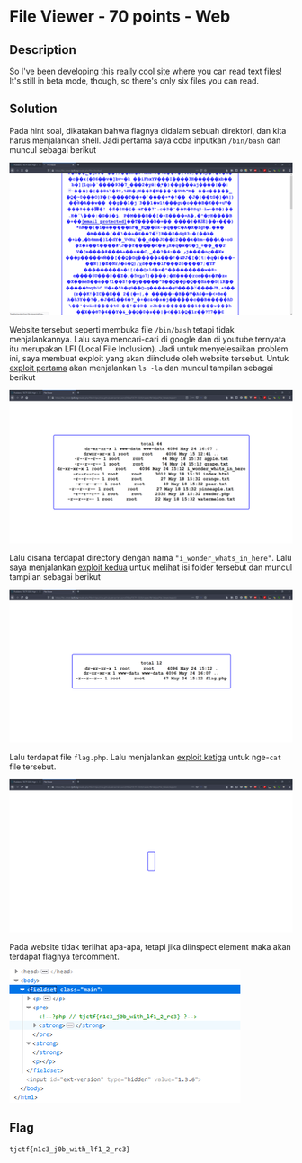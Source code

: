 # File Viewer - 70 points - Web

## Description

So I've been developing this really cool [site](https://file_viewer.tjctf.org/) where you can read text files! It's still in beta mode, though, so there's only six files you can read.

## Solution

Pada hint soal, dikatakan bahwa flagnya didalam sebuah direktori, dan kita harus menjalankan shell. Jadi pertama saya coba inputkan `/bin/bash` dan muncul sebagai berikut

![bash](./bash.png)

Website tersebut seperti membuka file `/bin/bash` tetapi tidak menjalankannya. Lalu saya mencari-cari di google dan di youtube ternyata itu merupakan LFI (Local File Inclusion). Jadi untuk menyelesaikan problem ini, saya membuat exploit yang akan diinclude oleh website tersebut. Untuk [exploit pertama](./exploit1) akan menjalankan `ls -la` dan muncul tampilan sebagai berikut

![exploit1](./exploit1.png)

Lalu disana terdapat directory dengan nama `"i_wonder_whats_in_here"`. Lalu saya menjalankan [exploit kedua](./exploit2) untuk melihat isi folder tersebut dan muncul tampilan sebagai berikut 

![exploit2](./exploit2.png)

Lalu terdapat file `flag.php`. Lalu menjalankan [exploit ketiga](./exploit3) untuk nge-`cat` file tersebut.

![exploit3](./exploit3.png)

Pada website tidak terlihat apa-apa, tetapi jika diinspect element maka akan terdapat flagnya tercomment.

![flag](./flag.png)

## Flag

```
tjctf{n1c3_j0b_with_lf1_2_rc3}
```